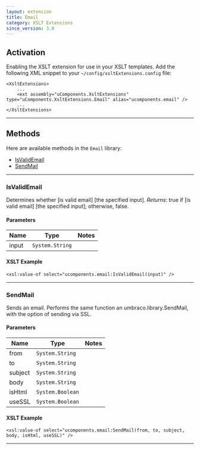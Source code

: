 ```yaml
---
layout: extension
title: Email
category: XSLT Extensions
since_version: 3.0
---
```


## Activation
Enabling the XSLT extension for use in your XSLT templates.
Add the following XML snippet to your `~/config/xsltExtensions.config` file:

	<XsltExtensions>
		...
		<ext assembly="uComponents.XsltExtensions" type="uComponents.XsltExtensions.Email" alias="ucomponents.email" />
		...
	</XsltExtensions>

*****

## Methods
Here are available methods in the ```Email``` library:

* [IsValidEmail](#isvalidemail)
* [SendMail](#sendmail)

*****

### IsValidEmail
Determines whether [is valid email] [the specified input].
_Returns_: true if [is valid email] [the specified input]; otherwise, false.

#### Parameters
| Name | Type | Notes |
|------|------|-------|
| input | ```System.String``` | |

#### XSLT Example

	<xsl:value-of select="ucomponents.email:IsValidEmail(input)" />


*****

### SendMail
Sends an email. Performs the same function an umbraco.library.SendMail, with the option of sending via SSL.

#### Parameters
| Name | Type | Notes |
|------|------|-------|
| from | ```System.String``` | |
| to | ```System.String``` | |
| subject | ```System.String``` | |
| body | ```System.String``` | |
| isHtml | ```System.Boolean``` | |
| useSSL | ```System.Boolean``` | |

#### XSLT Example

	<xsl:value-of select="ucomponents.email:SendMail(from, to, subject, body, isHtml, useSSL)" />


*****


